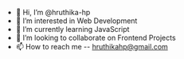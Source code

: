 - 👋 Hi, I’m @hruthika-hp
- 👀 I’m interested in Web Development
- 🌱 I’m currently learning JavaScript
- 💞️ I’m looking to collaborate on Frontend Projects
- 📫 How to reach me -- hruthikahp@gmail.com
